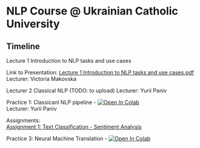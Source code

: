 # NLP Course @ Ukrainian Catholic University



## Timeline

Lecture 1 Introduction to NLP tasks and use cases

Link to Presentation: [Lecture 1 Introduction to NLP tasks and use cases.pdf](<Lectures/Lecture 1 Introduction to NLP tasks and use cases.pdf>)  
Lecturer: Victoria Makovska


Lecturer 2 Classical NLP (TODO: to upload)
Lecturer: Yurii Paniv

Practice 1: Classicanl NLP pipeline - 
[![Open In Colab](https://colab.research.google.com/assets/colab-badge.svg)](https://colab.research.google.com/github/robinhad/ucu-nlp-course/blob/main/Practices/Practice_01_Classical_NLP.ipynb)  
Lecturer: Yurii Paniv

Assignments:  
[Assignment 1: Text Classification - Sentiment Analysis](https://github.com/robinhad/ucu-nlp-course/tree/main/Assignments/Task%201%20-%20Text%20Classification)  


Practice 3: Neural Machine Translation - 
[![Open In Colab](https://colab.research.google.com/assets/colab-badge.svg)](https://colab.research.google.com/github/robinhad/ucu-nlp-course/blob/main/Practices/Practice_03_Neural_Machine_translation.ipynb)